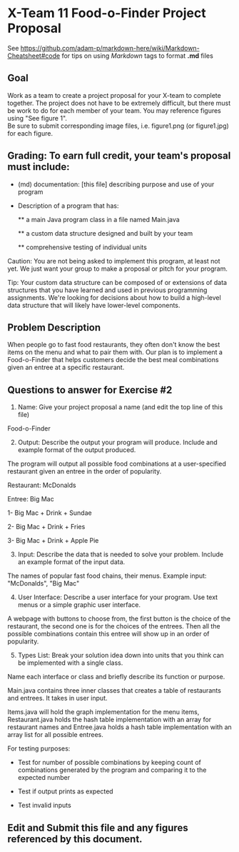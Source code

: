 # X-Team 11 Food-o-Finder Project Proposal

See https://github.com/adam-p/markdown-here/wiki/Markdown-Cheatsheet#code for tips on using *Markdown* tags to format __.md__ files

## Goal

Work as a team to create a project proposal for your X-team to complete together.
The project does not have to be extremely difficult,
but there must be work to do for each member of your team.
You may reference figures using "See figure 1".  
Be sure to submit corresponding image files, i.e. figure1.png (or figure1.jpg) for each figure.

## Grading: To earn full credit, your team's proposal must include:

* (md) documentation: [this file] describing purpose and use of your program

* Description of a program that has:

  ** a main Java program class in a file named Main.java
  
  ** a custom data structure designed and built by your team
  
  ** comprehensive testing of individual units
  
 Caution: You are not being asked to implement this program, at least not yet. 
 We just want your group to make a proposal or pitch for your program.
 
 Tip: Your custom data structure can be composed of or extensions of data structures that you have learned and used in previous programming assignments.  We're looking for decisions about how to build a high-level data structure that will likely have lower-level components.

## Problem Description

When people go to fast food restaurants, they often don't know the best items on the menu and what to pair them with. Our plan is to implement a Food-o-Finder that helps customers decide the best meal combinations given an entree at a specific restaurant.

## Questions to answer for Exercise #2

1. Name: Give your project proposal a name (and edit the top line of this file)

Food-o-Finder

2. Output: Describe the output your program will produce.  Include and example format of the output produced.

The program will output all possible food combinations at a user-specified restaurant given an entree in the order of popularity. 

Restaurant: McDonalds

Entree: Big Mac

1- Big Mac + Drink + Sundae

2- Big Mac + Drink + Fries

3- Big Mac + Drink + Apple Pie

3. Input: Describe the data that is needed to solve your problem. Include an example format of the input data.

The names of popular fast food chains, their menus. 
Example input: "McDonalds", "Big Mac"

4. User Interface: Describe a user interface for your program.  Use text menus or a simple graphic user interface.

A webpage with buttons to choose from, the first button is the choice of the restaurant, the second one is for the choices of the entrees. Then all the possible combinations contain this entree will show up in an order of popularity.

5. Types List: Break your solution idea down into units that you think can be implemented with a single class.

Name each interface or class and briefly describe its function or purpose.

Main.java contains three inner classes that creates a table of restaurants and entrees. It takes in user input.

Items.java will hold the graph implementation for the menu items, Restaurant.java holds the hash table implementation with an array for restaurant names and Entree.java holds a hash table implementation with an array list for all possible entrees.

For testing purposes:

- Test for number of possible combinations by keeping count of combinations generated by the program and comparing it to the expected number

- Test if output prints as expected

- Test invalid inputs


## Edit and Submit this file and any figures referenced by this document.

